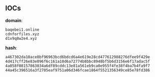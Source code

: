 
## IOCs

__domain__:

```text
baqebei1.online
cdnforfiles.xyz
d1x9q8w2e4.xyz
```
__hash__:

```text
a467302da10ace0bf96963bcd6bdcd6a4e619e28cd477612988276dfee9f429e
4d417cff26e83e096f6c161a10d6a72774b8bbc8948bf5b6d3156e6f17adac5f
4a058f08157863034a6df89cddc13e81a561eb9ca0e955f4fe38f4ba7b4fa9f7
44a45c396516a3f2705eaf9751a06d346fcae1864f5521356349ce85e78fd386
```